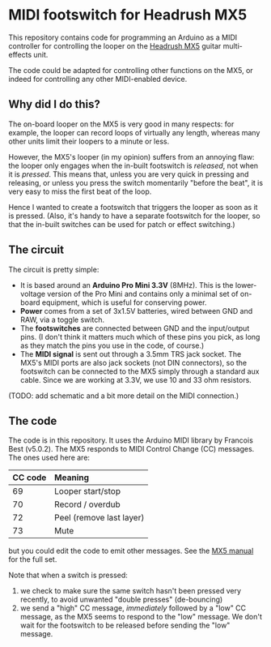 # MIDI footswitch for Headrush MX5

This repository contains code for programming an Arduino as a MIDI controller for controlling the looper on the [Headrush MX5](https://www.headrushfx.com/products/mx5) guitar multi-effects unit. 

The code could be adapted for controlling other functions on the MX5, or indeed for controlling any other MIDI-enabled device.

## Why did I do this?

The on-board looper on the MX5 is very good in many respects: for example, the looper can record loops of virtually any length, whereas many other units limit their loopers to a minute or less.

However, the MX5's looper (in my opinion) suffers from an annoying flaw: the looper only engages when the in-built footswitch is *released*, not when it is *pressed*. This means that, unless you are very quick in pressing and releasing, or unless you press the switch momentarily "before the beat", it is very easy to miss the first beat of the loop.

Hence I wanted to create a footswitch that triggers the looper as soon as it is pressed. (Also, it's handy to have a separate footswitch for the looper, so that the in-built switches can be used for patch or effect switching.)

## The circuit

The circuit is pretty simple:
 * It is based around an **Arduino Pro Mini 3.3V** (8MHz). This is the lower-voltage version of the Pro Mini and contains only a minimal set of on-board equipment, which is useful for conserving power.
 * **Power** comes from a set of 3x1.5V batteries, wired between GND and RAW, via a toggle switch.
 * The **footswitches** are connected between GND and the input/output pins. (I don't think it matters much which of these pins you pick, as long as they match the pins you use in the code, of course.)
 * The **MIDI signal** is sent out through a 3.5mm TRS jack socket. The MX5's MIDI ports are also jack sockets (not DIN connectors), so the footswitch can be connected to the MX5 simply through a standard aux cable. Since we are working at 3.3V, we use 10 and 33 ohm resistors.

(TODO: add schematic and a bit more detail on the MIDI connection.)

 ## The code

The code is in this repository. It uses the Arduino MIDI library by Francois Best (v5.0.2). The MX5 responds to MIDI Control Change (CC) messages. The ones used here are:

| CC code | Meaning                  |
| :------ | :-----                   |
| 69      | Looper start/stop        |
| 70      | Record / overdub         |
| 72      | Peel (remove last layer) |
| 73      | Mute                     |
  
but you could edit the code to emit other messages. See the [MX5 manual](https://cdn.inmusicbrands.com/HeadRush/mx5/MX5_User_Guide_v1.2.pdf) for the full set.

Note that when a switch is pressed:
 1. we check to make sure the same switch hasn't been pressed very recently, to avoid unwanted "double presses" (de-bouncing)
 2. we send a "high" CC message, *immediately* followed by a "low" CC message, as the MX5 seems to respond to the "low" message. We don't wait for the footswitch to be released before sending the "low" message.
